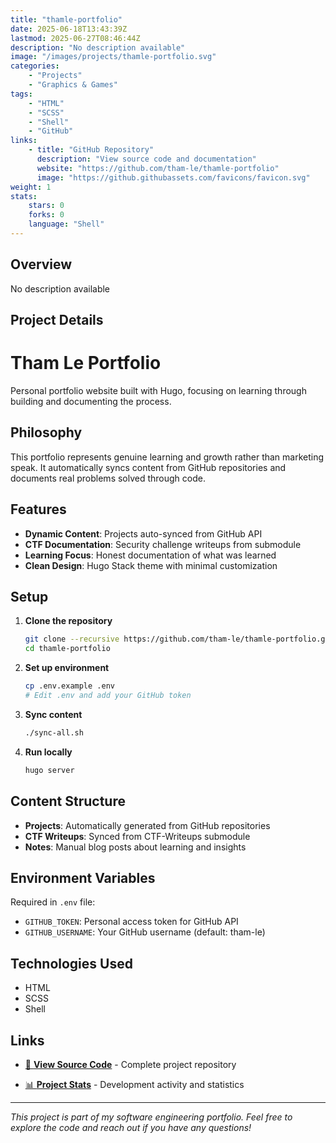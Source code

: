 ```yaml
---
title: "thamle-portfolio"
date: 2025-06-18T13:43:39Z
lastmod: 2025-06-27T08:46:44Z
description: "No description available"
image: "/images/projects/thamle-portfolio.svg"
categories:
    - "Projects"
    - "Graphics & Games"
tags:
    - "HTML"
    - "SCSS"
    - "Shell"
    - "GitHub"
links:
    - title: "GitHub Repository"
      description: "View source code and documentation"
      website: "https://github.com/tham-le/thamle-portfolio"
      image: "https://github.githubassets.com/favicons/favicon.svg"
weight: 1
stats:
    stars: 0
    forks: 0
    language: "Shell"
---
```


## Overview

No description available

## Project Details

# Tham Le Portfolio

Personal portfolio website built with Hugo, focusing on learning through building and documenting the process.

## Philosophy

This portfolio represents genuine learning and growth rather than marketing speak. It automatically syncs content from GitHub repositories and documents real problems solved through code.

## Features

- **Dynamic Content**: Projects auto-synced from GitHub API
- **CTF Documentation**: Security challenge writeups from submodule
- **Learning Focus**: Honest documentation of what was learned
- **Clean Design**: Hugo Stack theme with minimal customization

## Setup

1. **Clone the repository**
   ```bash
   git clone --recursive https://github.com/tham-le/thamle-portfolio.git
   cd thamle-portfolio
   ```

2. **Set up environment**
   ```bash
   cp .env.example .env
   # Edit .env and add your GitHub token
   ```

3. **Sync content**
   ```bash
   ./sync-all.sh
   ```

4. **Run locally**
   ```bash
   hugo server
   ```

## Content Structure

- **Projects**: Automatically generated from GitHub repositories
- **CTF Writeups**: Synced from CTF-Writeups submodule
- **Notes**: Manual blog posts about learning and insights

## Environment Variables

Required in `.env` file:
- `GITHUB_TOKEN`: Personal access token for GitHub API
- `GITHUB_USERNAME`: Your GitHub username (default: tham-le)

## Technologies Used

- HTML
- SCSS
- Shell

## Links

- [📂 **View Source Code**](https://github.com/tham-le/thamle-portfolio) - Complete project repository

- [📊 **Project Stats**](https://github.com/tham-le/thamle-portfolio/pulse) - Development activity and statistics

---

*This project is part of my software engineering portfolio. Feel free to explore the code and reach out if you have any questions!*
